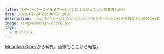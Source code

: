 ```yaml
---
title: 電子ペーパーとイルミネーションによるかっこいい目覚まし時計
date: 2020-01-24T00:00:07.282Z
description: 「山」をイメージしたかっこいいイルミネーション付きの目覚まし時計の作例を紹介します。
image: /img/mountain-clock.jpg
tags:
  - 3Dプリンタ
---
```

[Mountain Clock](https://hackaday.io/project/168621-mountain-clock)から発見。画像もここから転載。
